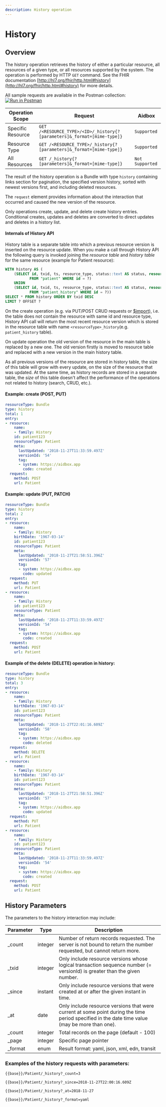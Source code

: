 ```yaml
---
description: History operation
---
```


# History

## Overview

The history operation retrieves the history of either a particular resource, all resources of a given type, or all resources supported by the system. The operation is performed by HTTP `GET` command. See the FHIR documentation [http://hl7.org/fhir/http.html#history](http://hl7.org/fhir/http.html#history) for more details.

All sample requests are available in the Postman collection:[![Run in Postman](https://run.pstmn.io/button.svg)](https://app.getpostman.com/view-collection/81e23283893f85027f4f?referrer=https%3A%2F%2Fapp.getpostman.com%2Frun-collection%2F81e23283893f85027f4f%23%3Fenv\[Aidbox.Cloud]%3DW3sia2V5IjoiYmFzZTEiLCJ2YWx1ZSI6Imh0dHBzOi8vbWVyZWRpdGguYWlkYm94LmFwcCIsImRlc2NyaXB0aW9uIjoiIiwiZW5hYmxlZCI6ZmFsc2V9LHsia2V5IjoiYmFzZSIsInZhbHVlIjoiaHR0cHM6Ly9wYXZseXNoaW5hMjAxODExMDkuYWlkYm94LmFwcCIsImRlc2NyaXB0aW9uIjoiIiwiZW5hYmxlZCI6dHJ1ZX1d&\_ga=2.191880237.625263863.1543359065-654445837.1543359065)

| Operation Scope   | Request                                                                 | Aidbox          |
| ----------------- | ----------------------------------------------------------------------- | --------------- |
| Specific Resource | `GET /<RESOURCE_TYPE>/<ID>/_history{?[parameters]&_format=[mime-type]}` | `Supported`     |
| Resource Type     | `GET /<RESOURCE_TYPE>/_history{?[parameters]&_format=[mime-type]}`      | `Supported`     |
| All Resources     | `GET /_history{?[parameters]&_format=[mime-type]}`                      | `Not Supported` |

The result of the history operation is a Bundle with type `history` containing links section for pagination, the specified version history, sorted with newest versions first, and including deleted resources.

The `request` element provides information about the interaction that occurred and caused the new version of the resource.

Only operations create, update, and delete create history entries. Conditional creates, updates and deletes are converted to direct updates and deletes in a history list.

#### Internals of History API

History table is a separate table into which a previous resource version is inserted on the resource update. When you make a call through History API the following query is invoked joining the _resource table_ and _history table_ for the same resource (example for Patient resource):

```sql
WITH history AS (
    (SELECT id, txid, ts, resource_type, status::text AS status, resource, cts 
           FROM "patient" WHERE id = ?) 
    UNION 
    (SELECT id, txid, ts, resource_type, status::text AS status, resource, cts
           FROM "patient_history" WHERE id = ?)) 
SELECT * FROM history ORDER BY txid DESC
LIMIT ? OFFSET ?
```

On the create operation (e.g. via PUT/POST CRUD requests or [$import](../bulk-api-1/usdimport-and-fhir-usdimport.md)), i.e. the table does not contain the resource with same id and resource type, History API call will return the most recent resource version which is stored in the resource table with name `<resourceType>_history`(e.g. `patient_history` table).

On update operation the old version of the resource in the main table is replaced by a new one. The old version firstly is moved to resource table and replaced with a new version in the main history table.

As all previous versions of the resource are stored in history table, the size of this table will grow with every update, on the size of the resource that was updated. At the same time, as history records are stored in a separate table, the _size_ of this table doesn't affect the performance of the operations not related to history (search, CRUD, etc.).

#### Example: create (POST, PUT)

```yaml
resourceType: Bundle
type: history
total: 1
entry:
- resource:
    name:
    - family: History
    id: patient123
    resourceType: Patient
    meta:
      lastUpdated: '2018-11-27T11:33:59.497Z'
      versionId: '54'
      tag:
      - system: https://aidbox.app
        code: created
  request:
    method: POST
    url: Patient
```

#### Example: update (PUT, PATCH)

```yaml
resourceType: Bundle
type: history
total: 2
entry:
- resource:
    name:
    - family: History
    birthDate: '1967-03-14'
    id: patient123
    resourceType: Patient
    meta:
      lastUpdated: '2018-11-27T21:58:51.396Z'
      versionId: '57'
      tag:
      - system: https://aidbox.app
        code: updated
  request:
    method: PUT
    url: Patient
- resource:
    name:
    - family: History
    id: patient123
    resourceType: Patient
    meta:
      lastUpdated: '2018-11-27T11:33:59.497Z'
      versionId: '54'
      tag:
      - system: https://aidbox.app
        code: created
  request:
    method: POST
    url: Patient
```

#### Example of the delete (DELETE) operation in history:

```yaml
resourceType: Bundle
type: history
total: 3
entry:
- resource:
    name:
    - family: History
    birthDate: '1967-03-14'
    id: patient123
    resourceType: Patient
    meta:
      lastUpdated: '2018-11-27T22:01:16.609Z'
      versionId: '58'
      tag:
      - system: https://aidbox.app
        code: deleted
  request:
    method: DELETE
    url: Patient
- resource:
    name:
    - family: History
    birthDate: '1967-03-14'
    id: patient123
    resourceType: Patient
    meta:
      lastUpdated: '2018-11-27T21:58:51.396Z'
      versionId: '57'
      tag:
      - system: https://aidbox.app
        code: updated
  request:
    method: PUT
    url: Patient
- resource:
    name:
    - family: History
    id: patient123
    resourceType: Patient
    meta:
      lastUpdated: '2018-11-27T11:33:59.497Z'
      versionId: '54'
      tag:
      - system: https://aidbox.app
        code: created
  request:
    method: POST
    url: Patient
```

## History Parameters

The parameters to the history interaction may include:

| Parameter | Type    | Description                                                                                                                                    |
| --------- | ------- | ---------------------------------------------------------------------------------------------------------------------------------------------- |
| \_count   | integer | Number of return records requested. The server is not bound to return the number requested, but cannot return more.                            |
| \_txid    | integer | Only include resource versions whose logical transaction sequence number (= versionId) is greater than the given number.                       |
| \_since   | instant | Only include resource versions that were created at or after the given instant in time.                                                        |
| \_at      | date    | Only include resource versions that were current at some point during the time period specified in the date time value (may be more than one). |
| \_count   | integer | Total records on the page (default - 100)                                                                                                      |
| \_page    | integer | Specific page pointer                                                                                                                          |
| \_format  | enum    | Result format: yaml, json, xml, edn, transit                                                                                                   |

### Examples of the history requests with parameters:

`{{base}}/Patient/_history?_count=3`

`{{base}}/Patient/_history?_since=2018-11-27T22:00:16.609Z`

`{{base}}/Patient/_history?_at=2018-11-27`

`{{base}}/Patient/_history?_format=yaml`
